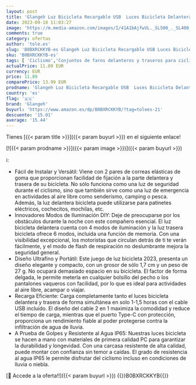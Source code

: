 ```yaml
---
layout: post
title: 'Glangeh Luz Bicicleta Recargable USB  Luces Bicicleta Delantera y Trasera de 1.5H Carga Rápida  4+6 Modos y IP65 Resistente con Luz Trasera Bicicleta para Ciclismo de Carretera y Montaña de la Noche'
date: 2023-09-10 11:03:27
image: 'https://m.media-amazon.com/images/I/41A1bAjfwVL._SL500_._SL400_.jpg'
comments: true
category: ofertas
author: 'tole.es'
slug: 'B0BXRCKKYB-es Glangeh Luz Bicicleta Recargable USB Luces Bicicleta...'
sku: 'B0BXRCKKYB-es'
tags: [ 'Ciclismo','Conjuntos de faros delanteros y traseros para ciclismo','Deportes y aire libre','Luces y reflectores de ciclismo','Ropa y equipo para deportes','bicicleta','glangeh','🇪🇸', ]
actualPrice: 11.89 EUR
currency: EUR
price: 11.89
comparePrice: 13.99 EUR
prodname: 'Glangeh Luz Bicicleta Recargable USB  Luces Bicicleta Delantera y Trasera de 1.5H Carga Rápida  4+6 Modos y IP65 Resistente con Luz Trasera Bicicleta para Ciclismo de Carretera y Montaña de la Noche'
country: 'es'
flag: '🇪🇸'
brand: 'Glangeh'
buyurl: 'https://www.amazon.es/dp/B0BXRCKKYB/?tag=tolees-21'
descuento: '15.01'
average: '15.44'
---
```


Tienes [{{< param title >}}]({{< param buyurl >}}) en el siguiente enlace!

[![{{< param prodname >}}]({{< param image >}})]({{< param buyurl >}})

ℹ️:

- Fácil de Instalar y Versátil: Viene con 2 pares de correas elásticas de goma que proporcionan facilidad de fijación a la parte delantera y trasera de su bicicleta. No sólo funciona como una luz de seguridad durante el ciclismo, sino que también sirve como una luz de emergencia en actividades al aire libre como senderismo, camping o pesca. Además, la luz delantera bicicleta puede utilizarse para patinetes eléctricos, cochecitos, mochilas, etc.
- Innovadores Modos de Iluminación DIY: Deje de preocuparse por los obstáculos durante la noche con este compañero esencial. El luz bicicleta delantera cuenta con 4 modos de iluminación y la luz trasera bicicleta ofrece 6 modos, incluida una función de memoria. Con una visibilidad excepcional, los motoristas que circulan detrás de ti te verán fácilmente, y el modo de flash de respiración no deslumbrante mejora la seguridad general.
- Diseño Ultrafino y Portátil: Este juego de luz bicicleta 2023, presenta un diseño elegante y compacto, con un grosor de sólo 1,7 cm y un peso de 27 g. No ocupará demasiado espacio en su bicicleta. El factor de forma delgada, le permite meterla en cualquier bolsillo del pecho o los pantalones vaqueros con facilidad, por lo que es ideal para actividades al aire libre, acampar o viajar.
- Recarga Eficiente: Carga completamente tanto el luces bicicleta delantera y trasera de forma simultánea en solo 1-1,5 horas con el cable USB incluido. El diseño del cable 2 en 1 maximiza la comodidad y reduce el tiempo de carga, mientras que el puerto Type-C con protección, proporciona un rendimiento fiable al poder protegerse contra la infiltración de agua de lluvia.
- A Prueba de Golpes y Resistente al Agua IP65: Nuestras luces bicicleta se hacen a mano con materiales de primera calidad PC para garantizar la durabilidad y longevidad. Con una carcasa resistente de alta calidad, puede montar con confianza sin temor a caídas. El grado de resistencia al agua IP65 le permite disfrutar del ciclismo incluso en condiciones de lluvia o niebla.

[🛒 Accede a la oferta!!]({{< param buyurl >}})
{{<world>}}B0BXRCKKYB{{</world>}}
